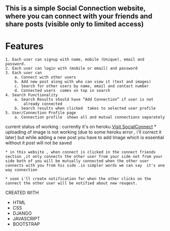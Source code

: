 ## This is a simple Social Connection website, where you can connect with your friends and share posts (visible only to limited access)

# Features 
    1. Each user can signup with name, mobile (Unique), email and password.
    2. Each user can login with (mobile or email) and password
    3. Each user can
        a. Connect with other users
        b. Add new post along with who can view it (text and images)
        c. Search for other users by name, email and contact number
        d. Connected users  comes on top in search
    4. Search Functionality
        a. Search Results should have “Add Connection” if user is not
            already connected
        b. Search results when clicked  takes to selected user profile
    5. User/Connection Profile page
        a. Connection profile  shows all and mutual connections separately


current status of working :
    currently it's on heroku [Visit SocialConnect](https://socialconnect123.herokuapp.com/)
    * uploading of image is not working (due to some heroku error , i'll correct it later) 
      but while adding a new post you have to add Image which is essential without it post will not be saved
    
    
    * in this website , when connect is clicked in the connect friends section ,it only connects the other user from your side not from your side both of you will be mutually connected when the other user connects with you from his side .in simpler words we can say  it's one way connection 
    
    * soon i'll create notification for when the other clicks on the connect the other user will be notified about new reuqest.

CREATED WITH
* HTML
* CSS
* DJANGO
* JAVASCRIPT
* BOOTSTRAP

